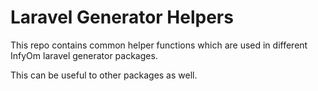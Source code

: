 # Laravel Generator Helpers

This repo contains common helper functions which are used in different InfyOm laravel generator packages.

This can be useful to other packages as well.